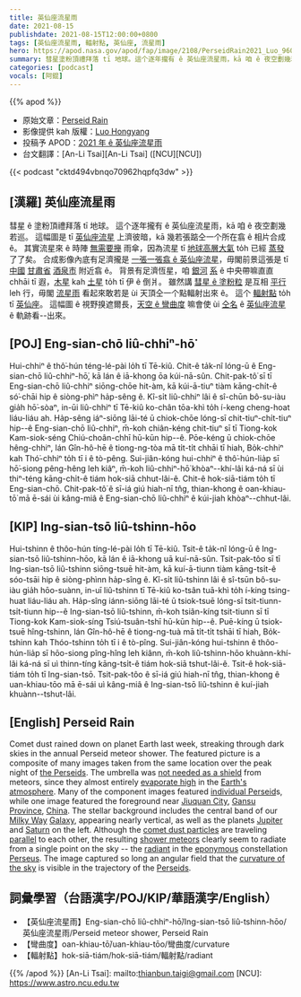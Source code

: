 ```yaml
---
title: 英仙座流星雨
date: 2021-08-15
publishdate: 2021-08-15T12:00:00+0800
tags: [英仙座流星雨, 輻射點, 英仙座, 流星雨]
hero: https://apod.nasa.gov/apod/fap/image/2108/PerseidRain2021_Luo_960_annotated.jpg
summary: 彗星塗粉頂禮拜落 tī 地球。這个逐年攏有 ê 英仙座流星雨，kā 咱 ê 夜空劃幾若巡。
categories: [podcast]
vocals: [阿錕]
---
```


{{% apod %}}

- 原始文章：[Perseid Rain](https://apod.nasa.gov/apod/ap210815.html)
- 影像提供 kah 版權：[Luo Hongyang](mailto:mgsluo@gmail.com)
- 投稿予 APOD：[2021 年 ê 英仙座流星雨](https://www.facebook.com/media/set/?vanity=APOD.Sky&set=a.3855532511217606)
- 台文翻譯：[An-Li Tsai][An-Li Tsai] ([NCU][NCU])

{{< podcast "cktd494vbnqo70962hqpfq3dw" >}}

## [漢羅] 英仙座流星雨
彗星 ê 塗粉頂禮拜落 tī 地球。
這个逐年攏有 ê 英仙座流星雨，kā 咱 ê 夜空劃幾若巡。
這幅圖是 tī [英仙座流星][the Perseids] 上濟彼暗，kā 幾若張踮仝一个所在翕 ê 相片合成 ê。
其實流星來 ê 時陣 [無需要攑][not needed as a shield] 雨傘，因為流星 tī [地球高層大氣][Earth's atmosphere] to̍h 已經 [蒸發][evaporate high] 了了矣。
合成影像內底有足濟攏是 [一張一張翕 ê 英仙座流星][individual Perseid t]，毋閣前景這張是 tī [中國][China] [甘肅省][Gansu Province] [酒泉市][Jiuquan City] 附近翕 ê。
背景有足濟恆星，咱 [銀河][Milky Way] [系][Galaxy] ê 中央帶嘛直直 chhāi tī 遐，[木星][Jupiter] kah [土星][Saturn] to̍h tī 伊 ê 倒爿。
雖然講 [彗星 ê 塗粉粒][comet dust particles] 是互相 [平行][parallel] leh 行，毋閣 [流星雨][shower meteors] 看起來敢若是 ùi 天頂仝一个點輻射出來 ê。
這个 [輻射點][radiant] to̍h tī [英仙座][Perseus]。
這幅圖 ê 視野搝遮爾長，[天空 ê 彎曲度][curvature of the sky] 嘛會使 ùi [仝名][eponymous] ê [英仙座流星][Perseids] ê 軌跡看--出來。

## [POJ] Eng-sian-chō liû-chhiⁿ-hō͘
Hui-chhiⁿ ê thô͘-hún téng-lé-pài lo̍h tī Tē-kiû.
Chit-ê ta̍k-nî lóng-ū ê Eng-sian-chō liû-chhiⁿ-hō͘, kā lán ê iā-khong ōa kúi-nā-sûn.
Chit-pak-tô͘ sī tī Eng-sian-chō liû-chhiⁿ siōng-chōe hit-àm, kā kúi-ā-tiuⁿ tiàm kāng-chi̍t-ê só͘-chāi hip ê siòng-phìⁿ ha̍p-sêng ê.
Kî-si̍t liû-chhiⁿ lâi ê sî-chūn bô-su-iàu gia̍h hō͘-sòaⁿ, in-ūi liû-chhiⁿ tī Tē-kiû ko-chân tōa-khì to̍h í-keng cheng-hoat liáu-liáu ah.
Ha̍p-sêng iáⁿ-siōng lāi-té ū chiok-chōe lóng-sī chit-tiuⁿ-chi̍t-tiuⁿ hip--ê Eng-sian-chō liû-chhiⁿ, m̄-koh chiân-kéng chit-tiuⁿ sī tī Tiong-kok Kam-siok-séng Chiú-choân-chhī hū-kūn hip--ê.
Pōe-kéng ū chiok-chōe hêng-chhiⁿ, lán Gîn-hô-hē ê tiong-ng-tòa mā ti̍t-ti̍t chhāi tī hiah, Bo̍k-chhiⁿ kah Thó͘-chhiⁿ to̍h tī i ê tò-pêng.
Sui-jiân-kóng hui-chhiⁿ ê thô͘-hún-lia̍p sī hō͘-siong pêng-hêng leh kiâⁿ, m̄-koh liû-chhiⁿ-hō͘ khòaⁿ--khí-lâi ká-ná sī ùi thiⁿ-téng kāng-chi̍t-ê tiám hok-siā chhut-lâi-ê.
Chit-ê hok-siā-tiám to̍h tī Eng-sian-chō.
Chit-pak-tô͘ ê sī-iá giú hiah-nī tn̂g, thian-khong ê oan-khiau-tō͘ mā ē-sái ùi kâng-miâ ê Eng-sian-chō liû-chhiⁿ ê kúi-jiah khòaⁿ--chhut-lâi.

## [KIP] Ing-sian-tsō liû-tshinn-hōo
Hui-tshinn ê thôo-hún tíng-lé-pài lo̍h tī Tē-kiû.
Tsit-ê ta̍k-nî lóng-ū ê Ing-sian-tsō liû-tshinn-hōo, kā lán ê iā-khong uā kuí-nā-sûn.
Tsit-pak-tôo sī tī Ing-sian-tsō liû-tshinn siōng-tsuē hit-àm, kā kuí-ā-tiunn tiàm kāng-tsi̍t-ê sóo-tsāi hip ê siòng-phìnn ha̍p-sîng ê.
Kî-si̍t liû-tshinn lâi ê sî-tsūn bô-su-iàu gia̍h hōo-suànn, in-uī liû-tshinn tī Tē-kiû ko-tsân tuā-khì to̍h í-king tsing-huat liáu-liáu ah.
Ha̍p-sîng iánn-siōng lāi-té ū tsiok-tsuē lóng-sī tsit-tiunn-tsi̍t-tiunn hip--ê Ing-sian-tsō liû-tshinn, m̄-koh tsiân-kíng tsit-tiunn sī tī Tiong-kok Kam-siok-síng Tsiú-tsuân-tshī hū-kūn hip--ê.
Puē-kíng ū tsiok-tsuē hîng-tshinn, lán Gîn-hô-hē ê tiong-ng-tuà mā ti̍t-ti̍t tshāi tī hiah, Bo̍k-tshinn kah Thóo-tshinn to̍h tī i ê tò-pîng.
Sui-jiân-kóng hui-tshinn ê thôo-hún-lia̍p sī hōo-siong pîng-hîng leh kiânn, m̄-koh liû-tshinn-hōo khuànn-khí-lâi ká-ná sī uì thinn-tíng kāng-tsi̍t-ê tiám hok-siā tshut-lâi-ê.
Tsit-ê hok-siā-tiám to̍h tī Ing-sian-tsō.
Tsit-pak-tôo ê sī-iá giú hiah-nī tn̂g, thian-khong ê uan-khiau-tōo mā ē-sái uì kâng-miâ ê Ing-sian-tsō liû-tshinn ê kuí-jiah khuànn--tshut-lâi.

## [English] Perseid Rain
Comet dust rained down on planet Earth last week, streaking through dark skies in the annual Perseid meteor shower.
The featured picture is a composite of many images taken from the same location over the peak night of [the Perseids][the Perseids].
The umbrella was [not needed as a shield][not needed as a shield] from meteors, since they almost entirely [evaporate high][evaporate high] in the [Earth's atmosphere][Earth's atmosphere].
Many of the component images featured [individual Perseid][individual Perseid e]s, while one image featured the foreground near [Jiuquan City][Jiuquan City], [Gansu Province][Gansu Province], [China][China].
The stellar background includes the central band of our [Milky Way][Milky Way] [Galaxy][Galaxy], appearing nearly vertical, as well as the planets [Jupiter][Jupiter] and [Saturn][Saturn] on the left.
Although the [comet dust particles][comet dust particles] are traveling [parallel][parallel] to each other, the resulting [shower meteors][shower meteors] clearly seem to radiate from a single point on the sky -- the [radiant][radiant] in the [eponymous][eponymous] constellation [Perseus][Perseus].
The image captured so long an angular field that the [curvature of the sky][curvature of the sky] is visible in the trajectory of the [Perseids][Perseids].

## 詞彙學習（台語漢字/POJ/KIP/華語漢字/English）
- 【英仙座流星雨】Eng-sian-chō liû-chhiⁿ-hō͘/Ing-sian-tsō liû-tshinn-hōo/英仙座流星雨/Perseid meteor shower, Perseid Rain
- 【彎曲度】oan-khiau-tō͘/uan-khiau-tōo/彎曲度/curvature
- 【輻射點】hok-siā-tiám/hok-siā-tiám/輻射點/radiant

{{% /apod %}}
[An-Li Tsai]: mailto:thianbun.taigi@gmail.com
[NCU]: https://www.astro.ncu.edu.tw

[the Perseids]:https://en.wikipedia.org/wiki/Perseids
[not needed as a shield]:https://www.amsmeteors.org/meteor-showers/meteor-faq/#11
[evaporate high]:https://blogs.nasa.gov/Watch_the_Skies/wp-content/uploads/sites/193/2020/12/Geminid_heights_2019.png
[Earth's atmosphere]:https://spaceplace.nasa.gov/atmosphere/en/
[individual Perseid e]:https://apod.nasa.gov/apod/ap210814.html
[individual Perseid t]:https://apod.tw/daily/20210814/
[Jiuquan City]:https://en.wikipedia.org/wiki/Jiuquan
[Gansu Province]:https://youtu.be/U4vwGx3faow
[China]:https://en.wikipedia.org/wiki/China
[Milky Way]:https://apod.nasa.gov/apod/ap200907.html
[Galaxy]:https://solarsystem.nasa.gov/resources/285/the-milky-way-galaxy/
[Jupiter]:https://apod.nasa.gov/apod/ap190205.html
[Saturn]:https://apod.nasa.gov/apod/ap200419.html
[comet dust particles]:https://apod.nasa.gov/apod/ap180808.html
[parallel]:https://www.mathsisfun.com/geometry/parallel-lines.html
[shower meteors]:https://solarsystem.nasa.gov/asteroids-comets-and-meteors/meteors-and-meteorites/in-depth/
[radiant]:https://en.wikipedia.org/wiki/Radiant_(meteor_shower)
[eponymous]:https://www.dictionary.com/browse/eponymous
[Perseus]:https://chandra.harvard.edu/photo/constellations/perseus.html
[curvature of the sky]:https://apod.nasa.gov/apod/ap190624.html
[Perseids]:https://solarsystem.nasa.gov/asteroids-comets-and-meteors/meteors-and-meteorites/perseids/in-depth/
